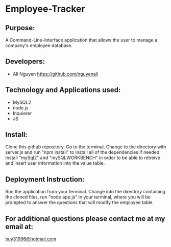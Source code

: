 # Employee-Tracker



## Purpose:

A Command-Line-Interface application that allows the user to manage a company's employee database.

## Developers:
* Ali Nguyen    https://github.com/nguyenali

## Technology and Applications used:
* MySQL2
* node.js
* Inquierer
* JS


## Install:

Clone this github repository. Go to the terminal. Change to the directory with server.js and run "npm install" to install all of the dependencies if needed. Install "mySql2" and "mySQLWORKBENCH" in order to be able to retreive and insert user information into the value table.


## Deployment Instruction:
Run the application from your terminal. Change into the directory containing the cloned files,
run "node app.js" in your terminal, where you will be prompted to answer the questions
that will modify the employee table.

## For additional questions please contact me at my email at:

huy31996@hotmail.com
